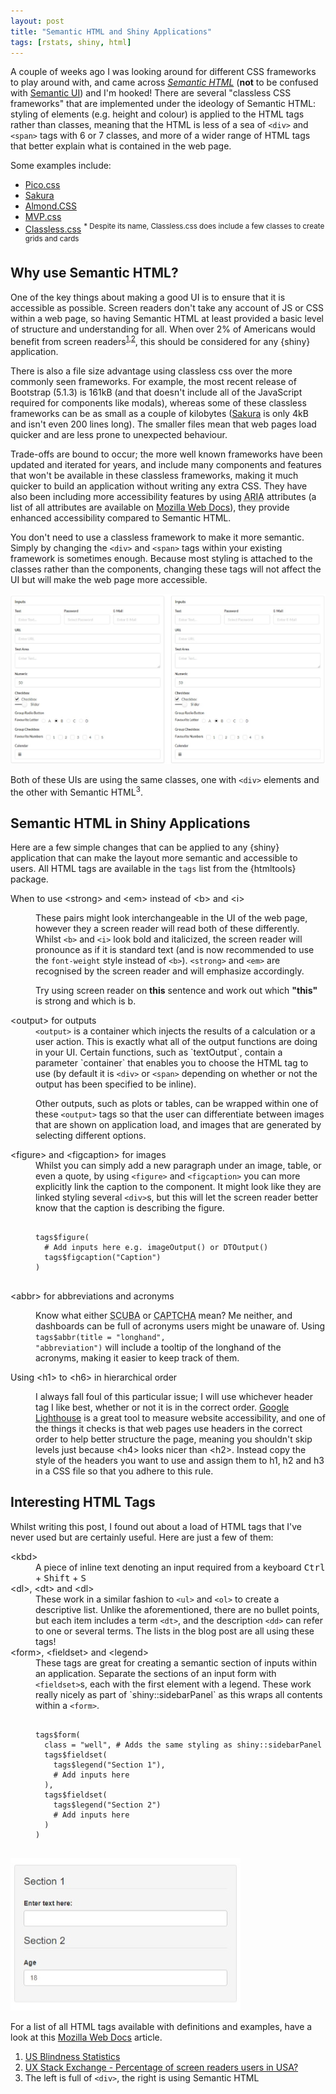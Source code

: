 ```yaml
---
layout: post
title: "Semantic HTML and Shiny Applications"
tags: [rstats, shiny, html]
---
```


A couple of weeks ago I was looking around for different CSS frameworks to play around with, and came across [*Semantic HTML*](https://blog.hubspot.com/website/semantic-html) (**not** to be confused with [Semantic UI](https://semantic-ui.com/)) and I'm hooked! There are several "classless CSS frameworks" that are implemented under the ideology of Semantic HTML: styling of elements (e.g. height and colour) is applied to the HTML tags rather than classes, meaning that the HTML is less of a sea of <code>&lt;div&gt;</code> and <code>&lt;span&gt;</code> tags with 6 or 7 classes, and more of a wider range of HTML tags that better explain what is contained in the web page.

Some examples include:

- [Pico.css](https://picocss.com/)
- [Sakura](https://oxal.org/projects/sakura/)
- [Almond.CSS](https://alvaromontoro.github.io/almond.css/demo/)
- [MVP.css](https://andybrewer.github.io/mvp/)
- [Classless.css](https://classless.de/) <sup>* Despite its name, Classless.css does include a few classes to create grids and cards</sup>

## Why use Semantic HTML?

One of the key things about making a good UI is to ensure that it is accessible as possible. Screen readers don't take any account of JS or CSS within a web page, so having Semantic HTML at least provided a basic level of structure and understanding for all. When over 2% of Americans would benefit from screen readers<sup>[1](https://nfb.org/blindness-statistics),[2](https://ux.stackexchange.com/a/119596/157481)</sup>, this should be considered for any {shiny} application.

There is also a file size advantage using classless css over the more commonly seen frameworks. For example, the most recent release of Bootstrap (5.1.3) is 161kB (and that doesn't include all of the JavaScript required for components like modals), whereas some of these classless frameworks can be as small as a couple of kilobytes ([Sakura](https://github.com/oxalorg/sakura) is only 4kB and isn't even 200 lines long). The smaller files mean that web pages load quicker and are less prone to unexpected behaviour.

Trade-offs are bound to occur; the more well known frameworks have been updated and iterated for years, and include many components and features that won't be available in these classless frameworks, making it much quicker to build an application without writing any extra CSS. They have also been including more accessibility features by using <abbr title="Accessible Rich Internet Applications">ARIA</abbr> attributes (a list of all attributes are available on [Mozilla Web Docs](https://developer.mozilla.org/en-US/docs/web/Accessibility/ARIA/Attributes)), they provide enhanced accessibility compared to Semantic HTML.

You don't need to use a classless framework to make it more semantic. Simply by changing the <code>&lt;div&gt;</code> and <code>&lt;span&gt;</code> tags within your existing framework is sometimes enough. Because most styling is attached to the classes rather than the components, changing these tags will not affect the UI but will make the web page more accessible.

![Comparison](/assets/img/blog/semantic-html/semantic_div_comp.jpeg)

Both of these UIs are using the same classes, one with <code>&lt;div&gt;</code> elements and the other with Semantic HTML<sup>3</sup>.

## Semantic HTML in Shiny Applications

Here are a few simple changes that can be applied to any {shiny} application that can make the layout more semantic and accessible to users. All HTML tags are available in the `tags` list from the {htmltools} package.

<dl>
<dt>
When to use &lt;strong&gt; and &lt;em&gt; instead of &lt;b&gt; and &lt;i&gt;
</dt>
<dd>

These pairs might look interchangeable in the UI of the web page, however they a screen reader will read both of these differently. Whilst <code>&lt;b&gt;</code> and <code>&lt;i&gt;</code> look bold and italicized, the screen reader will pronounce as if it is standard text (and is now recommended to use the `font-weight` style instead of <code>&lt;b&gt;</code>). <code>&lt;strong&gt;</code> and <code>&lt;em&gt;</code> are recognised by the screen reader and will emphasize accordingly.

Try using screen reader on <b>this</b> sentence and work out which <strong>"this"</strong> is strong and which is b. 
</dd>
<dt>
&lt;output&gt; for outputs
</dt>
<dd>
<code>&lt;output&gt;</code> is a container which injects the results of a calculation or a user action. This is exactly what all of the output functions are doing in your UI. Certain functions, such as `textOutput`, contain a parameter `container` that enables you to choose the HTML tag to use (by default it is <code>&lt;div&gt;</code> or <code>&lt;span&gt;</code> depending on whether or not the output has been specified to be inline).

Other outputs, such as plots or tables, can be wrapped within one of these <code>&lt;output&gt;</code> tags so that the user can differentiate between images that are shown on application load, and images that are generated by selecting different options.
</dd>
<dt>
&lt;figure&gt; and &lt;figcaption&gt; for images
</dt>
<dd>
Whilst you can simply add a new paragraph under an image, table, or even a quote, by using <code>&lt;figure&gt;</code> and <code>&lt;figcaption&gt;</code> you can more explicitly link the caption to the component. It might look like they are linked styling several <code>&lt;div&gt;</code>s, but this will let the screen reader better know that the caption is describing the figure.

<pre>
<code>
tags$figure(
  # Add inputs here e.g. imageOutput() or DTOutput()
  tags$figcaption("Caption")
)
</code>
</pre>
</dd>
<dt>
&lt;abbr&gt; for abbreviations and acronyms
</dt>
<dd>

Know what either <abbr title="Self-Contained Underwater Breathing Apparatus">SCUBA</abbr> or <abbr title="Completely Automated Public Turing Test to tell Computers and Humans Apart">CAPTCHA</abbr> mean? Me neither, and dashboards can be full of acronyms users might be unaware of. Using <code>tags$abbr(title = "longhand", "abbreviation")</code> will include a tooltip of the longhand of the acronyms, making it easier to keep track of them.
</dd>
<dt>
Using &lt;h1&gt; to &lt;h6&gt; in hierarchical order
</dt>
<dd>

I always fall foul of this particular issue; I will use whichever header tag I like best, whether or not it is in the correct order. <a href="https://developers.google.com/web/tools/lighthouse/">Google Lighthouse</a> is a great tool to measure website accessibility, and one of the things it checks is that web pages use headers in the correct order to help better structure the page, meaning you shouldn't skip levels just because &lt;h4&gt; looks nicer than &lt;h2&gt;. Instead copy the style of the headers you want to use and assign them to h1, h2 and h3 in a CSS file so that you adhere to this rule.
</dd>
</dl>

## Interesting HTML Tags

Whilst writing this post, I found out about a load of HTML tags that I've never used but are certainly useful. Here are just a few of them:

<dl>
<dt>
&lt;kbd&gt;
</dt>
<dd>
A piece of inline text denoting an input required from a keyboard <kbd>Ctrl</kbd> + <kbd>Shift</kbd> + <kbd>S</kbd>
</dd>
<dt>
&lt;dl&gt;, &lt;dt&gt; and &lt;dl&gt;
</dt>
<dd>
These work in a similar fashion to <code>&lt;ul&gt;</code> and <code>&lt;ol&gt;</code> to create a descriptive list. Unlike the aforementioned, there are no bullet points, but each item includes a term <code>&lt;dt&gt;</code>, and the description <code>&lt;dd&gt;</code> can refer to one or several terms. The lists in the blog post are all using these tags!
</dd>
<dt>
&lt;form&gt;, &lt;fieldset&gt; and &lt;legend&gt;
</dt>
<dd>
These tags are great for creating a semantic section of inputs within an application. Separate the sections of an input form with <code>&lt;fieldset&gt;</code>s, each with the first element with a legend. These work really nicely as part of `shiny::sidebarPanel` as this wraps all contents within a <code>&lt;form&gt;</code>.

<pre>
<code>
tags$form(
  class = "well", # Adds the same styling as shiny::sidebarPanel
  tags$fieldset(
    tags$legend("Section 1"),
    # Add inputs here
  ),
  tags$fieldset(
    tags$legend("Section 2")
    # Add inputs here
  )
)
</code>
</pre>
</dd>
</dl>

![Example form using form, fieldset and legend HTML tags](/assets/img/blog/semantic-html/form_tags.jpeg)

For a list of all HTML tags available with definitions and examples, have a look at this [Mozilla Web Docs](https://developer.mozilla.org/en-US/docs/Web/HTML/Element) article.

<footer>
<ol>
<li>
<a href="https://nfb.org/blindness-statistics">
US Blindness Statistics
</a>
</li>
<li>
<a href="https://ux.stackexchange.com/a/119596/157481">
UX Stack Exchange - Percentage of screen readers users in USA?
</a>
</li>
<li>
The left is full of <code>&lt;div&gt;</code>, the right is using Semantic HTML
</li>
</ol>
</footer>
